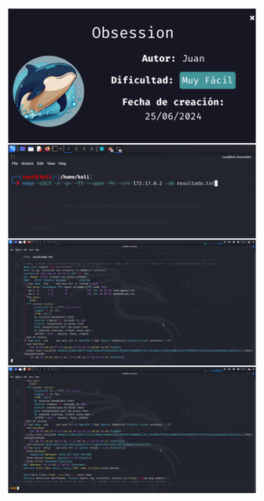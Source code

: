 ![](./imagenes/titulo.png)
![](./imagenes/imagen0.png)
![](./imagenes/imagen1.png)
![](./imagenes/imagen2.png)
